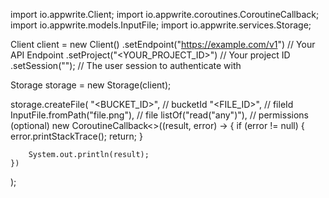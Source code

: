 import io.appwrite.Client;
import io.appwrite.coroutines.CoroutineCallback;
import io.appwrite.models.InputFile;
import io.appwrite.services.Storage;

Client client = new Client()
    .setEndpoint("https://example.com/v1") // Your API Endpoint
    .setProject("<YOUR_PROJECT_ID>") // Your project ID
    .setSession(""); // The user session to authenticate with

Storage storage = new Storage(client);

storage.createFile(
    "<BUCKET_ID>", // bucketId
    "<FILE_ID>", // fileId
    InputFile.fromPath("file.png"), // file
    listOf("read("any")"), // permissions (optional)
    new CoroutineCallback<>((result, error) -> {
        if (error != null) {
            error.printStackTrace();
            return;
        }

        System.out.println(result);
    })
);

